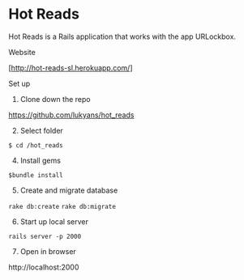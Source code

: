 # Hot Reads

Hot Reads is a Rails application that works with the app URLockbox.

Website

[http://hot-reads-sl.herokuapp.com/]

Set up

1. Clone down the repo

https://github.com/lukyans/hot_reads

2. Select folder

`$ cd /hot_reads`

4. Install gems

`$bundle install`

5. Create and migrate database

`rake db:create`
`rake db:migrate`

6. Start up local server

`rails server -p 2000`

7. Open in browser

http://localhost:2000
